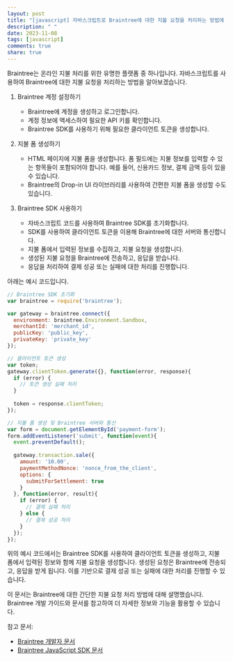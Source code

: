 ```yaml
---
layout: post
title: "[javascript] 자바스크립트로 Braintree에 대한 지불 요청을 처리하는 방법에 대해 설명해주세요."
description: " "
date: 2023-11-08
tags: [javascript]
comments: true
share: true
---
```


Braintree는 온라인 지불 처리를 위한 유명한 플랫폼 중 하나입니다. 자바스크립트를 사용하여 Braintree에 대한 지불 요청을 처리하는 방법을 알아보겠습니다.

1. Braintree 계정 설정하기
   - Braintree에 계정을 생성하고 로그인합니다.
   - 계정 정보에 액세스하여 필요한 API 키를 확인합니다.
   - Braintree SDK를 사용하기 위해 필요한 클라이언트 토큰을 생성합니다.

2. 지불 폼 생성하기
   - HTML 페이지에 지불 폼을 생성합니다. 폼 필드에는 지불 정보를 입력할 수 있는 항목들이 포함되어야 합니다. 예를 들어, 신용카드 정보, 결제 금액 등이 있을 수 있습니다.
   - Braintree의 Drop-in UI 라이브러리를 사용하여 간편한 지불 폼을 생성할 수도 있습니다.

3. Braintree SDK 사용하기
   - 자바스크립트 코드를 사용하여 Braintree SDK를 초기화합니다.
   - SDK를 사용하여 클라이언트 토큰을 이용해 Braintree에 대한 서버와 통신합니다.
   - 지불 폼에서 입력된 정보를 수집하고, 지불 요청을 생성합니다.
   - 생성된 지불 요청을 Braintree에 전송하고, 응답을 받습니다.
   - 응답을 처리하여 결제 성공 또는 실패에 대한 처리를 진행합니다.

아래는 예시 코드입니다.

```javascript
// Braintree SDK 초기화
var braintree = require('braintree');

var gateway = braintree.connect({
  environment: braintree.Environment.Sandbox,
  merchantId: 'merchant_id',
  publicKey: 'public_key',
  privateKey: 'private_key'
});

// 클라이언트 토큰 생성
var token;
gateway.clientToken.generate({}, function(error, response){
  if (error) {
    // 토큰 생성 실패 처리
  }
  
  token = response.clientToken;
});

// 지불 폼 생성 및 Braintree 서버와 통신
var form = document.getElementById('payment-form');
form.addEventListener('submit', function(event){
  event.preventDefault();
  
  gateway.transaction.sale({
    amount: '10.00',
    paymentMethodNonce: 'nonce_from_the_client',
    options: {
      submitForSettlement: true
    }
  }, function(error, result){
    if (error) {
      // 결제 실패 처리
    } else {
      // 결제 성공 처리
    }
  });
});
```

위의 예시 코드에서는 Braintree SDK를 사용하여 클라이언트 토큰을 생성하고, 지불 폼에서 입력된 정보와 함께 지불 요청을 생성합니다. 생성된 요청은 Braintree에 전송되고, 응답을 받게 됩니다. 이를 기반으로 결제 성공 또는 실패에 대한 처리를 진행할 수 있습니다.

이 문서는 Braintree에 대한 간단한 지불 요청 처리 방법에 대해 설명했습니다. Braintree 개발 가이드와 문서를 참고하여 더 자세한 정보와 기능을 활용할 수 있습니다.

참고 문서:
- [Braintree 개발자 문서](https://developers.braintreepayments.com/)
- [Braintree JavaScript SDK 문서](https://developers.braintreepayments.com/guides/client-sdk/javascript/v3)